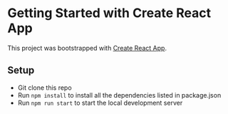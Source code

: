 # Getting Started with Create React App

This project was bootstrapped with [Create React App](https://github.com/facebook/create-react-app).

## Setup
- Git clone this repo
- Run `npm install` to install all the dependencies listed in package.json
- Run `npm run start` to start the local development server